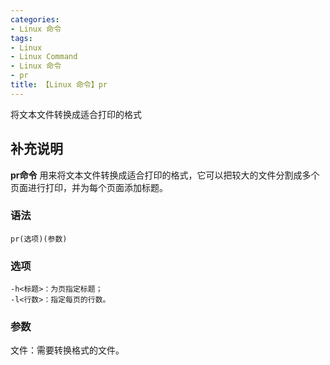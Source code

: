 ```yaml
---
categories:
- Linux 命令
tags:
- Linux
- Linux Command
- Linux 命令
- pr
title: 【Linux 命令】pr
---
```


将文本文件转换成适合打印的格式

## 补充说明

**pr命令** 用来将文本文件转换成适合打印的格式，它可以把较大的文件分割成多个页面进行打印，并为每个页面添加标题。

###  语法

```shell
pr(选项)(参数)
```

###  选项

```shell
-h<标题>：为页指定标题；
-l<行数>：指定每页的行数。
```

###  参数

文件：需要转换格式的文件。


<!-- Linux命令行搜索引擎：https://jaywcjlove.github.io/linux-command/ -->